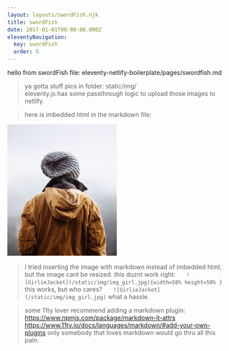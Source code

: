 ```yaml
---
layout: layouts/swordFish.njk
title: swordFish
date: 2017-01-01T00:00:00.000Z
eleventyNavigation:
  key: swordFish
  order: 5
---
```

hello from swordFish file: eleventy-netlify-boilerplate/pages/swordfish.md

> ya gotta stuff pics in folder: static/img/  
>eleventy.js has some passthrough logic to upload those images to netlify. 

>here is imbedded html in the markdown file:
 
<img src="../static/img/img_girl.jpg" alt="Girl in a jacket" width="250" height="300">

>I tried inserting the image with markdown instead of imbedded html,
but the image cant be resized.  this duznt work right:
 ``    ![GirlieJacket](/static/img/img_girl.jpg){width=50% height=50% } ``
this works, but who cares?  ``    ![GirlieJacket](/static/img/img_girl.jpg) ``
> what a hassle.  

> some 11ty lover recommend adding a markdown plugin: https://www.npmjs.com/package/markdown-it-attrs
https://www.11ty.io/docs/languages/markdown/#add-your-own-plugins
only somebody that loves markdown would go thru all this pain.


